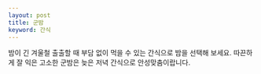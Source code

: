 ```yaml
---
layout: post
title: 군밤
keyword: 간식
---
```


<p>밤이 긴 겨울철 출출할 때 부담 없이 먹을 수 있는 간식으로 밤을 선택해 보세요. 따끈하게 잘 익은 고소한 군밤은 늦은 저녁 간식으로 안성맞춤이랍니다.</p>